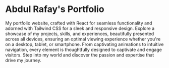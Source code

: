# Abdul Rafay's Portfolio

My portfolio website, crafted with React for seamless functionality and adorned with Tailwind CSS for a sleek and responsive design. Explore a showcase of my projects, skills, and experiences, beautifully presented across all devices, ensuring an optimal viewing experience whether you're on a desktop, tablet, or smartphone. From captivating animations to intuitive navigation, every element is thoughtfully designed to captivate and engage visitors. Step into my world and discover the passion and expertise that drive my journey.  